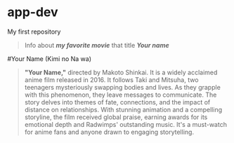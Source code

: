 # app-dev
My first repository
> Info about ***my favorite movie*** that title ***Your name***
>
#Your Name (Kimi no Na wa)
>**"Your Name,"** directed by Makoto Shinkai.
> It is a widely acclaimed anime film released in 2016. It follows Taki and Mitsuha, two teenagers mysteriously swapping bodies and lives. As they grapple with this phenomenon, they leave messages to communicate.
> The story delves into themes of fate, connections, and the impact of distance on relationships. With stunning animation and a compelling storyline, the film received global praise, earning awards for its emotional depth and Radwimps' outstanding music.
> It's a must-watch for anime fans and anyone drawn to engaging storytelling.
